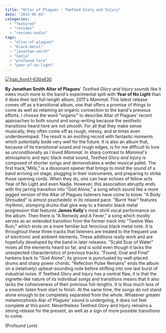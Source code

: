 ```yaml
---
title: "Altar of Plagues - Teethed Glory and Injury"
date: "2013-05-03"
categories: 
  - "featured"
  - "reviews"
  - "reviews-audio"
tags: 
  - "altar-of-plagues"
  - "black-metal"
  - "jonathan-smith"
  - "nadja"
  - "profound-lore"
  - "year-of-no-light"
---
```


[![tgai_front1-630x630](http://www.hellbound.ca/wp-content/uploads/2013/05/tgai_front1-630x630-590x590.jpg)](http://www.hellbound.ca/wp-content/uploads/2013/05/tgai_front1-630x630.jpg)

**By Jonathan Smith** **Altar of Plagues**' _Teethed Glory and Injury_ sounds like it owes much more to the band's experimental split with **Year of No Light** than it does their last full-length album, 2011's _Mammal_. This latest release comes off as a transitional album, one that offers a promise of things to come as well as retaining an organic connection to the band's previous efforts. I choose the word "organic" to describe Altar of Plagues' recent approaches to both sound and song-writing because the aesthetic transitions heard here are not smooth. For all that they make sense musically, they often come off as rough, messy, and at times even underdeveloped. The result is an exciting record with fantastic moments which potentially bode very well for the future. It is also an album that, because of its transitional sound and rough edges, is for me difficult to love as unconditionally as I loved _Mammal_. In sharp contrast to _Mammal_'s atmospheric and epic black metal sound, _Teethed Glory and Injury_ is composed of shorter songs and demonstrates a wider musical pallet. The first track,"Mills," is a dissonant opener that brings to mind the sound of a band arriving on stage, plugging in their instruments, and preparing to strike those opening cords. When they do, one can hear echoes of fellow acts Year of No Light and even Nadja. However, this association abruptly ends with the jarring transition into "God Alone," a song which sound like a more jagged version of the Altar of Plagues listeners have come to know. "A Body Shrouded" is almost psychedelic in its relaxed pace. "Burnt Year" features rhythmic, stomping drums that give way to a frenetic black metal progression that features **James Kelly**'s most shrill vocal performance on the album. Then there is "A Remedy and A Fever," a song which mostly serves as an extended transition from the former track into "Twelve Was Ruin," which ends on a more familiar but ferocious black metal note. It is throughout these three tracks that listeners are treated to the frequent use of electronic and ambient elements. These additions really work and are hopefully developed by the band in later releases. "Scald Scar of Water" mixes all the elements heard so far, and is solid even though it lacks the unexpected characteristics of previous tracks. "Found, Oval and Final" harkens back to "God Alone"; its groove is punctuated by well-placed drums and sharp power chords. "Refection Pulse Remains" ends the album on a (relatively) upbeat-sounding note before shifting into one last burst of industrial noise. If Teethed Glory and Injury has a central flaw, it is that the vignette-like nature of its individual songs and transitions means that it also lacks the cohesiveness of their previous full-lengths. It is thus much less of a smooth listen from start to finish. At the same time, the songs do not stand alone enough to be completely separated from the whole. Whatever greater metamorphosis Alar of Plagues' sound is undergoing, it does not feel complete at this point. Nevertheless Teethed Glory and Injury remains a strong release for the present, as well as a sign of more possible transitions to come.

(Profound Lore)
